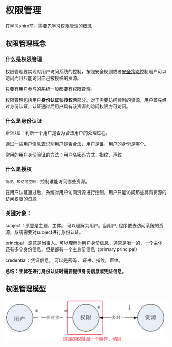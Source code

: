 # 权限管理

在学习shiro前，需要先学习权限管理的概念

## 权限管理概念

### 什么是权限管理

权限管理要实现对用户访问系统的控制，按照安全规则或者[安全策略](http://baike.baidu.com/view/160028.htm)控制用户可以访问而且只能访问自己被授权的资源。

只要有用户参与的系统一般都要有权限管理。

权限管理包括用户**身份认证**和**授权**两部分。对于需要访问控制的资源，用户首先经过身份认证，认证通过后用户具有该资源的访问权限方可访问。

### 什么是身份认证

`身份认证`：判断一个用户是否为合法用户的处理过程。

通过一些用户信息去识别用户是否合法，用户是谁，用户的身份是哪个。

常用的用户身份验证的方法：用户名密码方式、指纹、声纹

### 什么是授权

`授权，即访问控制`：控制谁能访问哪些资源。

在用户认证通过后，系统对用户访问资源进行控制，用户只能访问那些具有资源的访问权限的资源

### 关键对象：

subject：原意是主题，主体。 可以理解为用户。当用户,  程序要去访问系统的资源，系统需要对subject进行身份认证。

principal：原意是当事人。可以理解为用户身份信息，通常是唯一的，一个主体还有多个身份信息，但是都有一个主身份信息（primary principal）

credential：凭证信息。 可以是密码 、证书、指纹，声纹。 

**总结：主体在进行身份认证时需要提供身份信息或凭证信息。**

## 权限管理模型

<img src="6.权限管理.assets/image-20201011220352364.png" alt="image-20201011220352364" style="zoom:50%;" />

